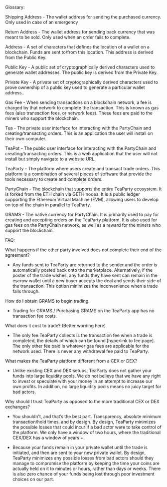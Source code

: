 Glossary:



Shipping Address - The wallet address for sending the purchased currency. Only used in case of an emergency


Return Address - The wallet address for sending back currency that was meant to be sold. Only used when an order fails to complete.


Address - A set of characters that defines the location of a wallet on a blockchain. Funds are sent to/from this location. This address is derived from the Public Key.

Public Key - A public set of cryptographically derived characters used to generate wallet addresses. The public key is derived from the Private Key.

Private Key - A private set of cryptographically derived characters used to prove ownership of a public key used to generate a particular wallet address..


Gas Fee - When sending transactions on a blockchain network, a fee is charged by that network to complete the transaction. This is known as gas fees (also transaction fees, or network fees). These fees are paid to the miners who support the blockchain.

Tea - The private user interface for interacting with the PartyChain and creating/transacting orders. This is an application the user will install on their own computer. 


TeaPot - The public user interface for interacting with the PartyChain and creating/transacting orders. This is a web application that the user will not install but simply navigate to a website URL.


TeaParty - The platform where users create and transact trade orders. This platform is a combination of several pieces of software that provide the tools necessary to create and complete orders.


PartyChain - The blockchain that supports the entire TeaParty ecosystem. It is forked from the ETH chain via GETH nodes. It is a public ledger supporting the Ethereum Virtual Machine (EVM), allowing users to develop on top of the chain in parallel to TeaParty.


GRAMS - The native currency for PartyChain. It is primarily used to pay for creating and accepting orders on the TeaParty platform. It is also used for gas fees on the PartyChain network, as well as a reward for the miners who support the blockchain.






FAQ:



What happens if the other party involved does not complete their end of the agreement? 

* Any funds sent to TeaParty are returned to the sender and the order is automatically posted back onto the marketplace.  Alternatively, if the poster of the trade wishes, any funds they have sent can remain in the escrow wallet until a new buyer accepts the deal and sends their side of the transaction.  This option minimizes the inconvenience when a trade falls through.



How do I obtain GRAMS to begin trading. 

* Trading for GRAMS / Purchasing GRAMS on the TeaParty app has no transaction fee costs. 



What does it cost to trade? (Better wording here)

* The only fee TeaParty collects is the transaction fee when a trade is completed, the details of which can be found <here> [hyperlink to fee page].  The only other fee paid is whatever gas fees are applicable for the network used.  There is never any withdrawal fee paid to TeaParty.


What makes the TeaParty platform different from a CEX or DEX? 

* Unlike existing CEX and DEX setups, TeaParty does not gather your funds into large liquidity pools.  We do not believe that we have any right to invest or speculate with your money in an attempt to increase our own profits.  In addition, no large liquidity pools means no juicy target for bad actors.



Why should I trust TeaParty as opposed to the more traditional CEX or DEX exchanges?

* You shouldn't, and that’s the best part. Transparency, absolute minimum transaction/hold times, and by design. By design, TeaParty minimizes the possible losses that could incur if a bad actor were to take control of the platform. We only have a window of two hours, where the traditional CEX/DEX has a window of years +. 

* Because your funds remain in your private wallet until the trade is initiated, and then are sent to your new private wallet. By design, TeaParty minimizes any possible losses from bad actors should they manage to compromise the platform by keeping the time your coins are actually held on it to minutes or hours, rather than days or weeks.  There is also zero chance of your funds being lost through poor investment choices on our part.
